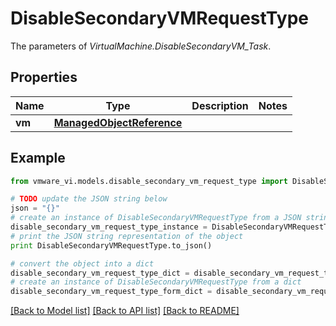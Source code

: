 # DisableSecondaryVMRequestType

The parameters of *VirtualMachine.DisableSecondaryVM_Task*. 

## Properties
Name | Type | Description | Notes
------------ | ------------- | ------------- | -------------
**vm** | [**ManagedObjectReference**](ManagedObjectReference.md) |  | 

## Example

```python
from vmware_vi.models.disable_secondary_vm_request_type import DisableSecondaryVMRequestType

# TODO update the JSON string below
json = "{}"
# create an instance of DisableSecondaryVMRequestType from a JSON string
disable_secondary_vm_request_type_instance = DisableSecondaryVMRequestType.from_json(json)
# print the JSON string representation of the object
print DisableSecondaryVMRequestType.to_json()

# convert the object into a dict
disable_secondary_vm_request_type_dict = disable_secondary_vm_request_type_instance.to_dict()
# create an instance of DisableSecondaryVMRequestType from a dict
disable_secondary_vm_request_type_form_dict = disable_secondary_vm_request_type.from_dict(disable_secondary_vm_request_type_dict)
```
[[Back to Model list]](../README.md#documentation-for-models) [[Back to API list]](../README.md#documentation-for-api-endpoints) [[Back to README]](../README.md)


